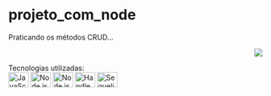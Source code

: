 # projeto_com_node
Praticando os métodos CRUD...

<p align="end">
<img src="http://img.shields.io/static/v1?label=STATUS&message=EM%20DESENVOLVIMENTO&color=GREEN&style=for-the-badge"/>
</p>
Tecnologias utilizadas:

<div>
   <img align="center" alt="JavaScript" height="30" width="40" src="https://cdn.jsdelivr.net/gh/devicons/devicon/icons/javascript/javascript-original.svg" />
   <img align="center" alt="Node.js" height="30" width="40" src="https://cdn.jsdelivr.net/gh/devicons/devicon/icons/nodejs/nodejs-original.svg" /> 
   <img align="center" alt="Node.js" height="30" width="40" src="https://cdn.jsdelivr.net/gh/devicons/devicon/icons/express/express-original-wordmark.svg" />         
   <img align="center" alt="Handlebars" height="30" width="40" src="https://cdn.jsdelivr.net/gh/devicons/devicon/icons/handlebars/handlebars-original-wordmark.svg" />
   <img align="center" alt="Sequelize" height="30" width="40" src="https://cdn.jsdelivr.net/gh/devicons/devicon/icons/sequelize/sequelize-original.svg" />
  
                 
</div>
  
          
          

